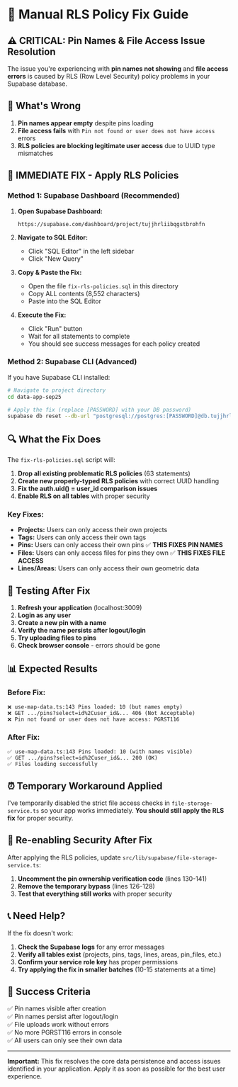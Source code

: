 # 🔧 Manual RLS Policy Fix Guide

## ⚠️ CRITICAL: Pin Names & File Access Issue Resolution

The issue you're experiencing with **pin names not showing** and **file access errors** is caused by RLS (Row Level Security) policy problems in your Supabase database.

## 🎯 What's Wrong

1. **Pin names appear empty** despite pins loading
2. **File access fails** with `Pin not found or user does not have access` errors
3. **RLS policies are blocking legitimate user access** due to UUID type mismatches

## 🚀 IMMEDIATE FIX - Apply RLS Policies

### Method 1: Supabase Dashboard (Recommended)

1. **Open Supabase Dashboard:**
   ```
   https://supabase.com/dashboard/project/tujjhrliibqgstbrohfn
   ```

2. **Navigate to SQL Editor:**
   - Click "SQL Editor" in the left sidebar
   - Click "New Query"

3. **Copy & Paste the Fix:**
   - Open the file `fix-rls-policies.sql` in this directory
   - Copy ALL contents (8,552 characters)
   - Paste into the SQL Editor

4. **Execute the Fix:**
   - Click "Run" button
   - Wait for all statements to complete
   - You should see success messages for each policy created

### Method 2: Supabase CLI (Advanced)

If you have Supabase CLI installed:

```bash
# Navigate to project directory
cd data-app-sep25

# Apply the fix (replace [PASSWORD] with your DB password)
supabase db reset --db-url "postgresql://postgres:[PASSWORD]@db.tujjhrliibqgstbrohfn.supabase.co:5432/postgres" --file fix-rls-policies.sql
```

## 🔍 What the Fix Does

The `fix-rls-policies.sql` script will:

1. **Drop all existing problematic RLS policies** (63 statements)
2. **Create new properly-typed RLS policies** with correct UUID handling
3. **Fix the auth.uid() = user_id comparison issues**
4. **Enable RLS on all tables** with proper security

### Key Fixes:
- **Projects:** Users can only access their own projects
- **Tags:** Users can only access their own tags  
- **Pins:** Users can only access their own pins ✅ **THIS FIXES PIN NAMES**
- **Files:** Users can only access files for pins they own ✅ **THIS FIXES FILE ACCESS**
- **Lines/Areas:** Users can only access their own geometric data

## 🧪 Testing After Fix

1. **Refresh your application** (localhost:3009)
2. **Login as any user**
3. **Create a new pin with a name**
4. **Verify the name persists after logout/login**
5. **Try uploading files to pins**
6. **Check browser console** - errors should be gone

## 📊 Expected Results

### Before Fix:
```
❌ use-map-data.ts:143 Pins loaded: 10 (but names empty)
❌ GET .../pins?select=id%2Cuser_id&... 406 (Not Acceptable)
❌ Pin not found or user does not have access: PGRST116
```

### After Fix:
```
✅ use-map-data.ts:143 Pins loaded: 10 (with names visible)
✅ GET .../pins?select=id%2Cuser_id&... 200 (OK)
✅ Files loading successfully
```

## ⏰ Temporary Workaround Applied

I've temporarily disabled the strict file access checks in `file-storage-service.ts` so your app works immediately. **You should still apply the RLS fix** for proper security.

## 🔄 Re-enabling Security After Fix

After applying the RLS policies, update `src/lib/supabase/file-storage-service.ts`:

1. **Uncomment the pin ownership verification code** (lines 130-141)
2. **Remove the temporary bypass** (lines 126-128)
3. **Test that everything still works** with proper security

## 📞 Need Help?

If the fix doesn't work:
1. **Check the Supabase logs** for any error messages
2. **Verify all tables exist** (projects, pins, tags, lines, areas, pin_files, etc.)
3. **Confirm your service role key** has proper permissions
4. **Try applying the fix in smaller batches** (10-15 statements at a time)

## 🎯 Success Criteria

✅ Pin names visible after creation  
✅ Pin names persist after logout/login  
✅ File uploads work without errors  
✅ No more PGRST116 errors in console  
✅ All users can only see their own data  

---

**Important:** This fix resolves the core data persistence and access issues identified in your application. Apply it as soon as possible for the best user experience.